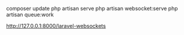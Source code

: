 
composer update
php artisan serve
php artisan websocket:serve
php artisan queue:work


http://127.0.0.1:8000/laravel-websockets
